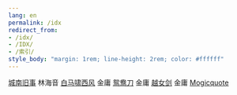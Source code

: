 ```yaml
---
lang: en
permalink: /idx
redirect_from:
- /idx/
- /IDX/
- /索引/
style_body: "margin: 1rem; line-height: 2rem; color: #ffffff"
---
```


[城南旧事](114ff57d-208f-4cc4-a19c-1718fdc3389c/)	林海音
[白马啸西风](38b381a7-11e5-450c-9ac9-b5176e9afe61/)	金庸
[鸳鸯刀](7eb8340a-acc8-4668-b3e5-0615c06e70b3/)	金庸
[越女剑](a5460069-2936-4a5a-ba26-feccbc928f01/)	金庸
[Mogicquote](f367a099-ebb4-4e25-96bc-4d3abfb4925b/)
